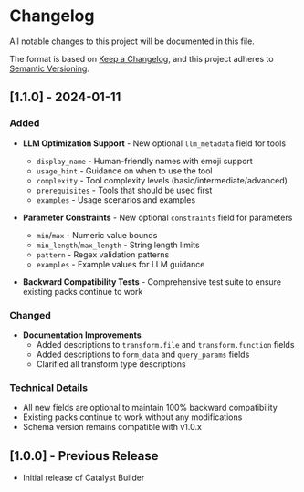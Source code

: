 # Changelog

All notable changes to this project will be documented in this file.

The format is based on [Keep a Changelog](https://keepachangelog.com/en/1.0.0/),
and this project adheres to [Semantic Versioning](https://semver.org/spec/v2.0.0.html).

## [1.1.0] - 2024-01-11

### Added
- **LLM Optimization Support** - New optional `llm_metadata` field for tools
  - `display_name` - Human-friendly names with emoji support
  - `usage_hint` - Guidance on when to use the tool
  - `complexity` - Tool complexity levels (basic/intermediate/advanced)
  - `prerequisites` - Tools that should be used first
  - `examples` - Usage scenarios and examples

- **Parameter Constraints** - New optional `constraints` field for parameters
  - `min`/`max` - Numeric value bounds
  - `min_length`/`max_length` - String length limits
  - `pattern` - Regex validation patterns
  - `examples` - Example values for LLM guidance

- **Backward Compatibility Tests** - Comprehensive test suite to ensure existing packs continue to work

### Changed
- **Documentation Improvements**
  - Added descriptions to `transform.file` and `transform.function` fields
  - Added descriptions to `form_data` and `query_params` fields
  - Clarified all transform type descriptions

### Technical Details
- All new fields are optional to maintain 100% backward compatibility
- Existing packs continue to work without any modifications
- Schema version remains compatible with v1.0.x

## [1.0.0] - Previous Release
- Initial release of Catalyst Builder